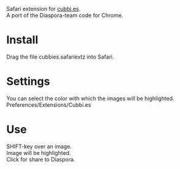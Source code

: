 Safari extension for [cubbi.es](http://cubbies.heroku.com).   
A port of the Diaspora-team code for Chrome.

Install
=======
Drag the file cubbies.safariextz into Safari.

Settings
=======
You can select the color with which the images will be highlighted.
Preferences/Extensions/Cubbi.es

Use
=======
SHIFT-key over an image.   
Image will be highlighted.   
Click for share to Diaspora.
